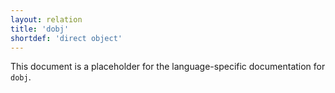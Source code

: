 ```yaml
---
layout: relation
title: 'dobj'
shortdef: 'direct object'
---
```


This document is a placeholder for the language-specific documentation
for `dobj`.